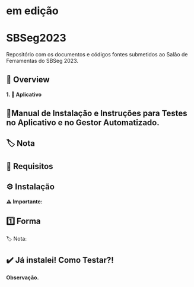 # em edição
# SBSeg2023
Repositório com os documentos e códigos fontes submetidos ao Salão de Ferramentas do SBSeg 2023.

## 📌 Overview
 #### 1. **📱 Aplicativo </a>**




## 📝Manual de Instalação e Instruções para Testes no Aplicativo e no Gestor Automatizado.

## **🏷️ Nota** 

## **📝 Requisitos** 

## **⚙️ Instalação**

#### **⚠️ Importante**: 

## **1️⃣ Forma** 

🏷️ Nota: 

## ✔️ Já instalei! Como Testar?!


**Observação.** 
